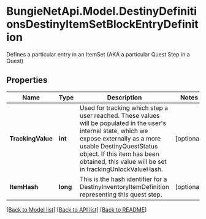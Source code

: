 # BungieNetApi.Model.DestinyDefinitionsDestinyItemSetBlockEntryDefinition
Defines a particular entry in an ItemSet (AKA a particular Quest Step in a Quest)
## Properties

Name | Type | Description | Notes
------------ | ------------- | ------------- | -------------
**TrackingValue** | **int** | Used for tracking which step a user reached. These values will be populated in the user&#39;s internal state, which we expose externally as a more usable DestinyQuestStatus object. If this item has been obtained, this value will be set in trackingUnlockValueHash. | [optional] 
**ItemHash** | **long** | This is the hash identifier for a DestinyInventoryItemDefinition representing this quest step. | [optional] 

[[Back to Model list]](../README.md#documentation-for-models) [[Back to API list]](../README.md#documentation-for-api-endpoints) [[Back to README]](../README.md)

